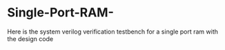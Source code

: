 # Single-Port-RAM-
Here is the system verilog verification testbench for a single port ram with the design code
